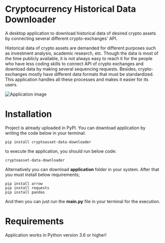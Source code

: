 # Cryptocurrency Historical Data Downloader
A desktop application to download historical data of desired crypto assets by connecting several different crypto-exchanges' API.

Historical data of crypto assets are demanded for different purposes such as investment analysis, academic research, etc. Though the data is most of the time publicly available, it is not always easy to reach it for the people who have less coding skills to connect API of crypto exchanges and download data by making several sequencing requests. Besides, crypto-exchanges mostly have different data formats that must be standardized. This application handles all these processes and makes it easier for its users.

![Application image](https://github.com/serhatci/cryptocurrency-historical-data-downloader/blob/main/application.jpg)

# Installation
Project is already uploaded in PyPI. You can download application by writing the code below in your terminal:

`pip install cryptoasset-data-downloader`
  
to execute the application, you should run below code:
 
 `cryptoasset-data-downloader`
 
 Alternatively you can download **application** folder in your system. After that you must install below requirements;
 ```
 pip install arrow
 pip install requests
 pip install pandas
 ```
 
 And then you can just run the **__main__.py** file in your terminal for the execution.
 
 # Requirements
 Application works in Python version 3.6 or higher!
